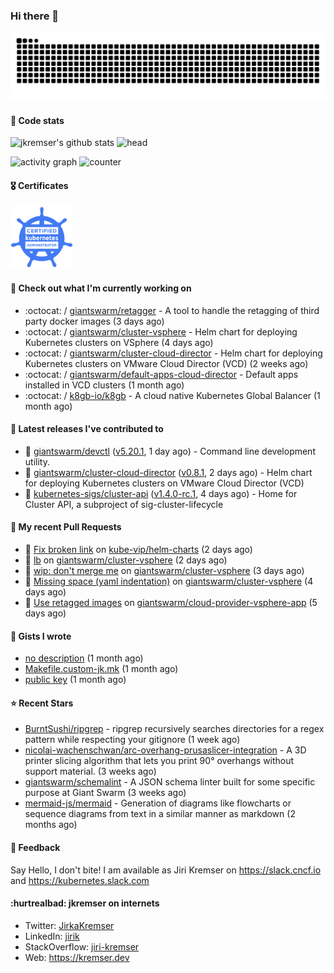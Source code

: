 ### Hi there 👋

![GitHub Snake](github-snake-dark.svg)

#### 📱 Code stats

![jkremser's github stats](https://github-readme-stats.vercel.app/api?username=jkremser&count_private=true&show_icons=true&hide_border=false&theme=tokyonight&title_color=5bcdec&bg_color=0d1117&border_radius=false) ![head](https://user-images.githubusercontent.com/535866/175570014-71166aaa-95f7-4a4f-869c-93a16481de4e.jpeg)


![activity graph](https://activity-graph.herokuapp.com/graph?username=jkremser&theme=react-dark)
![counter](https://komarev.com/ghpvc/?username=jkremser&color=5bcdec&style=for-the-badge)

#### 🎖 Certificates
<p align="left"><a href="https://www.credly.com/badges/8ca716d9-fa9b-42e6-b4a1-ad043baf5396/public_url">
<img src="https://raw.githubusercontent.com/cncf/artwork/master/other/cka/color/kubernetes-cka-color.png" alt="https://www.credly.com/badges/8ca716d9-fa9b-42e6-b4a1-ad043baf5396/public_url" width="100" height="100"/> </a>
</p>

#### 👷 Check out what I'm currently working on

- :octocat: / [giantswarm/retagger](https://github.com/giantswarm/retagger) - A tool to handle the retagging of third party docker images (3 days ago)
- :octocat: / [giantswarm/cluster-vsphere](https://github.com/giantswarm/cluster-vsphere) - Helm chart for deploying Kubernetes clusters on VSphere (4 days ago)
- :octocat: / [giantswarm/cluster-cloud-director](https://github.com/giantswarm/cluster-cloud-director) - Helm chart for deploying Kubernetes clusters on VMware Cloud Director (VCD) (2 weeks ago)
- :octocat: / [giantswarm/default-apps-cloud-director](https://github.com/giantswarm/default-apps-cloud-director) - Default apps installed in VCD clusters (1 month ago)
- :octocat: / [k8gb-io/k8gb](https://github.com/k8gb-io/k8gb) - A cloud native Kubernetes Global Balancer (1 month ago)

#### 🔭 Latest releases I've contributed to

- 🎉 [giantswarm/devctl](https://github.com/giantswarm/devctl) ([v5.20.1](https://github.com/giantswarm/devctl/releases/tag/v5.20.1), 1 day ago) - Command line development utility.
- 🎉 [giantswarm/cluster-cloud-director](https://github.com/giantswarm/cluster-cloud-director) ([v0.8.1](https://github.com/giantswarm/cluster-cloud-director/releases/tag/v0.8.1), 2 days ago) - Helm chart for deploying Kubernetes clusters on VMware Cloud Director (VCD)
- 🎉 [kubernetes-sigs/cluster-api](https://github.com/kubernetes-sigs/cluster-api) ([v1.4.0-rc.1](https://github.com/kubernetes-sigs/cluster-api/releases/tag/v1.4.0-rc.1), 4 days ago) - Home for Cluster API, a subproject of sig-cluster-lifecycle

#### 🔨 My recent Pull Requests

- 💪 [Fix broken link](https://github.com/kube-vip/helm-charts/pull/20) on [kube-vip/helm-charts](https://github.com/kube-vip/helm-charts) (2 days ago)
- 💪 [lb](https://github.com/giantswarm/cluster-vsphere/pull/39) on [giantswarm/cluster-vsphere](https://github.com/giantswarm/cluster-vsphere) (2 days ago)
- 💪 [wip: don&#39;t merge me](https://github.com/giantswarm/cluster-vsphere/pull/37) on [giantswarm/cluster-vsphere](https://github.com/giantswarm/cluster-vsphere) (3 days ago)
- 💪 [Missing space (yaml indentation)](https://github.com/giantswarm/cluster-vsphere/pull/35) on [giantswarm/cluster-vsphere](https://github.com/giantswarm/cluster-vsphere) (4 days ago)
- 💪 [Use retagged images](https://github.com/giantswarm/cloud-provider-vsphere-app/pull/35) on [giantswarm/cloud-provider-vsphere-app](https://github.com/giantswarm/cloud-provider-vsphere-app) (5 days ago)

#### 📓 Gists I wrote

- [no description](https://gist.github.com/c834be2ff7cbebd56b58adc4da237289) (1 month ago)
- [Makefile.custom-jk.mk](https://gist.github.com/672c558b85d471efd99da2235003f0f3) (1 month ago)
- [public key](https://gist.github.com/873194a8e2942735cde99e60b4db9861) (1 month ago)

#### ⭐ Recent Stars

- [BurntSushi/ripgrep](https://github.com/BurntSushi/ripgrep) - ripgrep recursively searches directories for a regex pattern while respecting your gitignore (1 week ago)
- [nicolai-wachenschwan/arc-overhang-prusaslicer-integration](https://github.com/nicolai-wachenschwan/arc-overhang-prusaslicer-integration) - A 3D printer slicing algorithm that lets you print 90° overhangs without support material. (3 weeks ago)
- [giantswarm/schemalint](https://github.com/giantswarm/schemalint) - A JSON schema linter built for some specific purpose at Giant Swarm (3 weeks ago)
- [mermaid-js/mermaid](https://github.com/mermaid-js/mermaid) - Generation of diagrams like flowcharts or sequence diagrams from text in a similar manner as markdown (2 months ago)

#### 💬 Feedback

Say Hello, I don't bite! I am available as Jiri Kremser on https://slack.cncf.io and https://kubernetes.slack.com


#### :hurtrealbad: jkremser on internets

- Twitter: <a href="https://twitter.com/JirkaKremser">JirkaKremser</a>
- LinkedIn: <a href="https://www.linkedin.com/in/jirik/">jirik</a>
- StackOverflow: <a href="https://stackoverflow.com/users/1594980/jiri-kremser">jiri-kremser</a>
- Web: https://kremser.dev